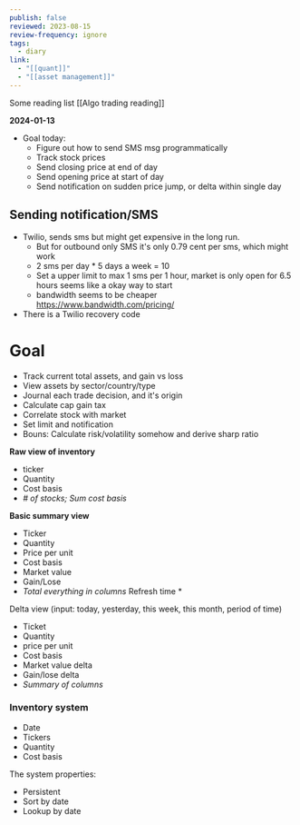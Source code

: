 ```yaml
---
publish: false
reviewed: 2023-08-15
review-frequency: ignore
tags:
  - diary
link:
  - "[[quant]]"
  - "[[asset management]]"
---
```

Some reading list [[Algo trading reading]]

**2024-01-13**
- Goal today:
    - Figure out how to send SMS msg programmatically
    - Track stock prices
    - Send closing price at end of day
    - Send opening price at start of day
    - Send notification on sudden price jump, or delta within single day

## Sending notification/SMS

- Twilio, sends sms but might get expensive in the long run.
    - But for outbound only SMS it's only 0.79 cent per sms, which might work
    - 2 sms per day * 5 days a week = 10
    - Set a upper limit to max 1 sms per 1 hour, market is only open for 6.5 hours seems like a okay way to start
    - bandwidth seems to be cheaper https://www.bandwidth.com/pricing/
- There is a Twilio recovery code

# Goal
- Track current total assets, and gain vs loss
- View assets by sector/country/type
- Journal each trade decision, and it's origin
- Calculate cap gain tax
- Correlate stock with market
- Set limit and notification
- Bouns: Calculate risk/volatility somehow and derive sharp ratio

**Raw view of inventory**
- ticker
- Quantity 
- Cost basis
- *# of stocks; Sum cost basis*

**Basic summary view**
- Ticker
- Quantity 
- Price per unit 
- Cost basis
- Market value
- Gain/Lose
- *Total everything in columns*
Refresh time *

Delta view (input: today, yesterday, this week, this month, period of time)
- Ticket
- Quantity
- price per unit
- Cost basis
- Market value delta
- Gain/lose delta
- *Summary of columns*

### Inventory system
- Date
- Tickers
- Quantity
- Cost basis

The system properties:
- Persistent 
- Sort by date
- Lookup by date